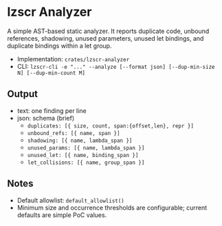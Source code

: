 # lzscr Analyzer

A simple AST-based static analyzer. It reports duplicate code, unbound references, shadowing, unused parameters, unused let bindings, and duplicate bindings within a let group.

- Implementation: `crates/lzscr-analyzer`
- CLI: `lzscr-cli -e "..." --analyze [--format json] [--dup-min-size N] [--dup-min-count M]`

## Output

- text: one finding per line
- json: schema (brief)
  - `duplicates: [{ size, count, span:{offset,len}, repr }]`
  - `unbound_refs: [{ name, span }]`
  - `shadowing: [{ name, lambda_span }]`
  - `unused_params: [{ name, lambda_span }]`
  - `unused_let: [{ name, binding_span }]`
  - `let_collisions: [{ name, group_span }]`

## Notes

- Default allowlist: `default_allowlist()`
- Minimum size and occurrence thresholds are configurable; current defaults are simple PoC values.
